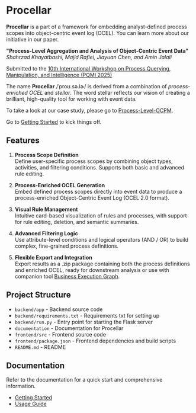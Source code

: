 # Procellar

**Procellar** is a part of a framework for embedding analyst-defined process scopes into object-centric event log (OCEL). You can learn more about our initiative in our paper.

**"Process-Level Aggregation and Analysis of Object-Centric Event Data"**  
*Shahrzad Khayatbashi, Majid Rafiei, Jiayuan Chen, and Amin Jalali*

Submitted to the [10th International Workshop on Process Querying, Manipulation, and Intelligence (PQMI 2025)](http://processquerying.com/pqmi2025/)

The name **Procellar** /ˈproʊ.sə.lɚ/ is derived from a combination of *process-enriched OCEL* and *stellar*.
The word stellar reflects our vision of creating a brilliant, high-quality tool for working with event data.

To take a look at our case study, please go to [Process-Level-OCPM](https://github.com/shahrzadkhayatbashi/Process-Level-OCPM).

Go to [Getting Started](getting-started.md) to kick things off.

## Features
1. **Process Scope Definition**  
Define user-specific process scopes by combining object types, activities, and filtering conditions. Supports both basic and advanced rule editing.

2. **Process-Enriched OCEL Generation**  
Embed defined process scopes directly into event data to produce a process-enriched Object-Centric Event Log (OCEL 2.0 format).

3. **Visual Rule Management**  
Intuitive card-based visualization of rules and processes, with support for rule editing, deletion, and semantic summaries.

4. **Advanced Filtering Logic**  
Use attribute-level conditions and logical operators (AND / OR) to build complex, fine-grained process definitions.

5. **Flexible Export and Integration**  
Export results as a .zip package containing both the process definitions and enriched OCEL, ready for downstream analysis or use with companion tool [Business Execution Graph](https://github.com/hudsonjychen/business-execution-graph).

## Project Structure

- `backend/app` - Backend source code
- `backend/requirements.txt` - Requirements txt for setting up
- `backend/run.py` - Entry point for starting the Flask server
- `documentation` - Documentation for Procellar
- `frontend/src` - Frontend source code
- `frontend/package.json` - Frontend dependencies and build scripts
- `README.md` - README

## Documentation
Refer to the documentation for a quick start and comprehensive information.

- [Getting Started](./documentation/getting-started.md)
- [Usage Guide](./documentation/usage-guide.md)